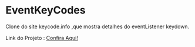 <h1>EventKeyCodes</h1>
Clone do site keycode.info ,que mostra detalhes do eventListener keydown.


Link do Projeto :  <a href="https://eventkey.netlify.app/">Confira Aqui!</a>

